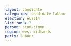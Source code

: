 ```yaml
---
layout: candidate
categories: candidate labour
election: eu2014
list-rank: 7
person: sion-simon
region: west-midlands
party: labour
---
```

